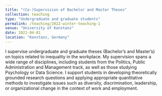 ```yaml
---
title: "(Co-)Supervision of Bachelor and Master Theses"
collection: teaching
type: "Undergraduate and graduate students"
permalink: /teaching/2022-winter-teaching-1
venue: "University of Konstanz"
date: 2021-04-01
location: "Konstanz, Germany"
---
```

I supervise undergraduate and graduate theses (Bachelor’s and Master’s) on topics related to inequality in the workplace. My supervision spans a wide range of disciplines, including students from the Politics, Public Administration and Management track, as well as those studying Psychology or Data Science. I support students in developing theoretically grounded research questions and applying appropriate quantitative methods to investigate issues such as diversity, discrimination, leadership, or organizational change in the context of work and employment.


